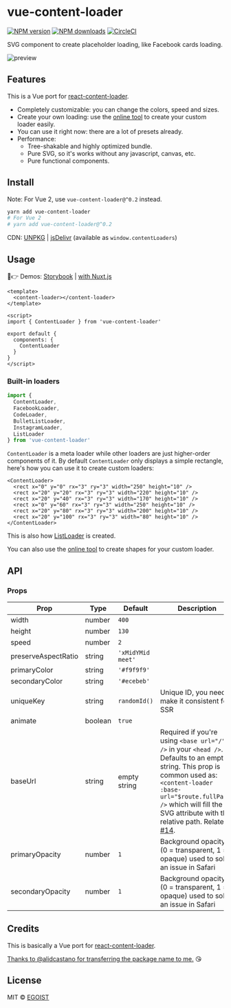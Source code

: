 # vue-content-loader

[![NPM version](https://img.shields.io/npm/v/vue-content-loader.svg?style=flat)](https://npmjs.com/package/vue-content-loader) [![NPM downloads](https://img.shields.io/npm/dm/vue-content-loader.svg?style=flat)](https://npmjs.com/package/vue-content-loader) [![CircleCI](https://circleci.com/gh/egoist/vue-content-loader/tree/master.svg?style=shield)](https://circleci.com/gh/egoist/vue-content-loader/tree/master)

SVG component to create placeholder loading, like Facebook cards loading.

![preview](https://user-images.githubusercontent.com/4838076/34308760-ec55df82-e735-11e7-843b-2e311fa7b7d0.gif)

## Features

This is a Vue port for [react-content-loader](https://github.com/danilowoz/react-content-loader).

- Completely customizable: you can change the colors, speed and sizes.
- Create your own loading: use the [online tool](https://create-content-loader.now.sh/) to create your custom loader easily.
- You can use it right now: there are a lot of presets already.
- Performance:
  - Tree-shakable and highly optimized bundle.
  - Pure SVG, so it's works without any javascript, canvas, etc.
  - Pure functional components.

## Install

Note: For Vue 2, use `vue-content-loader@^0.2` instead.

```bash
yarn add vue-content-loader
# For Vue 2
# yarn add vue-content-loader@^0.2
```

CDN: [UNPKG](https://unpkg.com/vue-content-loader/) | [jsDelivr](https://cdn.jsdelivr.net/npm/vue-content-loader/) (available as `window.contentLoaders`)

## Usage

👀👉 Demos: [Storybook](https://vue-content-loader.egoist.moe) | [with Nuxt.js](https://glitch.com/edit/#!/vue-content-loader)

```vue
<template>
  <content-loader></content-loader>
</template>

<script>
import { ContentLoader } from 'vue-content-loader'

export default {
  components: {
    ContentLoader
  }
}
</script>
```

### Built-in loaders

```js
import {
  ContentLoader,
  FacebookLoader,
  CodeLoader,
  BulletListLoader,
  InstagramLoader,
  ListLoader
} from 'vue-content-loader'
```

`ContentLoader` is a meta loader while other loaders are just higher-order components of it. By default `ContentLoader` only displays a simple rectangle, here's how you can use it to create custom loaders:

```vue
<ContentLoader>
  <rect x="0" y="0" rx="3" ry="3" width="250" height="10" />
  <rect x="20" y="20" rx="3" ry="3" width="220" height="10" />
  <rect x="20" y="40" rx="3" ry="3" width="170" height="10" />
  <rect x="0" y="60" rx="3" ry="3" width="250" height="10" />
  <rect x="20" y="80" rx="3" ry="3" width="200" height="10" />
  <rect x="20" y="100" rx="3" ry="3" width="80" height="10" />
</ContentLoader>
```

This is also how [ListLoader](./src/ListLoader.js) is created.

You can also use the [online tool](http://danilowoz.com/create-vue-content-loader/) to create shapes for your custom loader.

## API

### Props

| Prop                | Type    | Default           | Description                                                                                                                                                                                                                                                                                                 |
| ------------------- | ------- | ----------------- | ----------------------------------------------------------------------------------------------------------------------------------------------------------------------------------------------------------------------------------------------------------------------------------------------------------- |
| width               | number  | `400`             |                                                                                                                                                                                                                                                                                                             |
| height              | number  | `130`             |                                                                                                                                                                                                                                                                                                             |
| speed               | number  | `2`               |                                                                                                                                                                                                                                                                                                             |
| preserveAspectRatio | string  | `'xMidYMid meet'` |                                                                                                                                                                                                                                                                                                             |
| primaryColor        | string  | `'#f9f9f9'`       |                                                                                                                                                                                                                                                                                                             |
| secondaryColor      | string  | `'#ecebeb'`       |                                                                                                                                                                                                                                                                                                             |
| uniqueKey           | string  | `randomId()`      | Unique ID, you need to make it consistent for SSR                                                                                                                                                                                                                                                           |
| animate             | boolean | `true`            |                                                                                                                                                                                                                                                                                                             |
| baseUrl             | string  | empty string      | Required if you're using `<base url="/" />` in your `<head />`. Defaults to an empty string. This prop is common used as: `<content-loader :base-url="$route.fullPath" />` which will fill the SVG attribute with the relative path. Related [#14](https://github.com/egoist/vue-content-loader/issues/14). |
| primaryOpacity      | number  | `1`               | Background opacity (0 = transparent, 1 = opaque) used to solve an issue in Safari                                                                                                                                                                                                                           |
| secondaryOpacity    | number  | `1`               | Background opacity (0 = transparent, 1 = opaque) used to solve an issue in Safari                                                                                                                                                                                                                           |

## Credits

This is basically a Vue port for [react-content-loader](https://github.com/danilowoz/react-content-loader).

[Thanks to @alidcastano for transferring the package name to me.](https://github.com/egoist/vue-content-loader/issues/1) 😘

## License

MIT &copy; [EGOIST](https://github.com/egoist)
